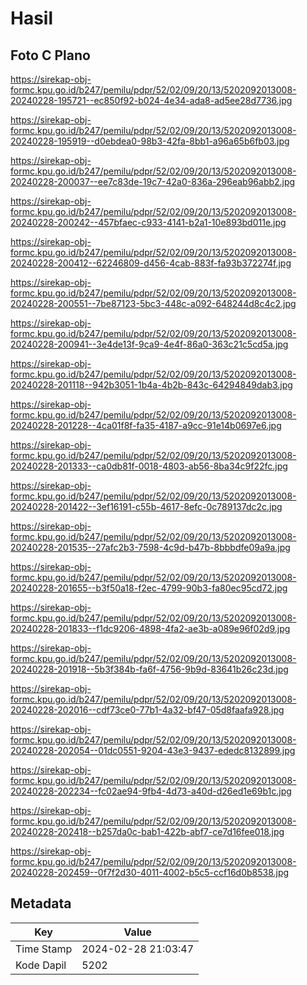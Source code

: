 # Hasil

## Foto C Plano

https://sirekap-obj-formc.kpu.go.id/b247/pemilu/pdpr/52/02/09/20/13/5202092013008-20240228-195721--ec850f92-b024-4e34-ada8-ad5ee28d7736.jpg

https://sirekap-obj-formc.kpu.go.id/b247/pemilu/pdpr/52/02/09/20/13/5202092013008-20240228-195919--d0ebdea0-98b3-42fa-8bb1-a96a65b6fb03.jpg

https://sirekap-obj-formc.kpu.go.id/b247/pemilu/pdpr/52/02/09/20/13/5202092013008-20240228-200037--ee7c83de-19c7-42a0-836a-296eab96abb2.jpg

https://sirekap-obj-formc.kpu.go.id/b247/pemilu/pdpr/52/02/09/20/13/5202092013008-20240228-200242--457bfaec-c933-4141-b2a1-10e893bd011e.jpg

https://sirekap-obj-formc.kpu.go.id/b247/pemilu/pdpr/52/02/09/20/13/5202092013008-20240228-200412--62246809-d456-4cab-883f-fa93b372274f.jpg

https://sirekap-obj-formc.kpu.go.id/b247/pemilu/pdpr/52/02/09/20/13/5202092013008-20240228-200551--7be87123-5bc3-448c-a092-648244d8c4c2.jpg

https://sirekap-obj-formc.kpu.go.id/b247/pemilu/pdpr/52/02/09/20/13/5202092013008-20240228-200941--3e4de13f-9ca9-4e4f-86a0-363c21c5cd5a.jpg

https://sirekap-obj-formc.kpu.go.id/b247/pemilu/pdpr/52/02/09/20/13/5202092013008-20240228-201118--942b3051-1b4a-4b2b-843c-64294849dab3.jpg

https://sirekap-obj-formc.kpu.go.id/b247/pemilu/pdpr/52/02/09/20/13/5202092013008-20240228-201228--4ca01f8f-fa35-4187-a9cc-91e14b0697e6.jpg

https://sirekap-obj-formc.kpu.go.id/b247/pemilu/pdpr/52/02/09/20/13/5202092013008-20240228-201333--ca0db81f-0018-4803-ab56-8ba34c9f22fc.jpg

https://sirekap-obj-formc.kpu.go.id/b247/pemilu/pdpr/52/02/09/20/13/5202092013008-20240228-201422--3ef16191-c55b-4617-8efc-0c789137dc2c.jpg

https://sirekap-obj-formc.kpu.go.id/b247/pemilu/pdpr/52/02/09/20/13/5202092013008-20240228-201535--27afc2b3-7598-4c9d-b47b-8bbbdfe09a9a.jpg

https://sirekap-obj-formc.kpu.go.id/b247/pemilu/pdpr/52/02/09/20/13/5202092013008-20240228-201655--b3f50a18-f2ec-4799-90b3-fa80ec95cd72.jpg

https://sirekap-obj-formc.kpu.go.id/b247/pemilu/pdpr/52/02/09/20/13/5202092013008-20240228-201833--f1dc9206-4898-4fa2-ae3b-a089e96f02d9.jpg

https://sirekap-obj-formc.kpu.go.id/b247/pemilu/pdpr/52/02/09/20/13/5202092013008-20240228-201918--5b3f384b-fa6f-4756-9b9d-83641b26c23d.jpg

https://sirekap-obj-formc.kpu.go.id/b247/pemilu/pdpr/52/02/09/20/13/5202092013008-20240228-202016--cdf73ce0-77b1-4a32-bf47-05d8faafa928.jpg

https://sirekap-obj-formc.kpu.go.id/b247/pemilu/pdpr/52/02/09/20/13/5202092013008-20240228-202054--01dc0551-9204-43e3-9437-ededc8132899.jpg

https://sirekap-obj-formc.kpu.go.id/b247/pemilu/pdpr/52/02/09/20/13/5202092013008-20240228-202234--fc02ae94-9fb4-4d73-a40d-d26ed1e69b1c.jpg

https://sirekap-obj-formc.kpu.go.id/b247/pemilu/pdpr/52/02/09/20/13/5202092013008-20240228-202418--b257da0c-bab1-422b-abf7-ce7d16fee018.jpg

https://sirekap-obj-formc.kpu.go.id/b247/pemilu/pdpr/52/02/09/20/13/5202092013008-20240228-202459--0f7f2d30-4011-4002-b5c5-ccf16d0b8538.jpg


## Metadata

| Key        | Value               |
| ---------- | ------------------- |
| Time Stamp | 2024-02-28 21:03:47 |
| Kode Dapil | 5202                |



